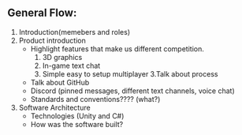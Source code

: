 ## General Flow:
1. Introduction(memebers and roles)
2. Product introduction
    - Highlight features that make us different competition.
      1. 3D graphics
      2. In-game text chat
      3. Simple easy to setup multiplayer
3.Talk about process
    - Talk about GitHub
    - Discord (pinned messages, different text channels, voice chat)
    - Standards and conventions???? (what?)
4. Software Architecture
    - Technologies (Unity and C#)
    - How was the software built?
      
